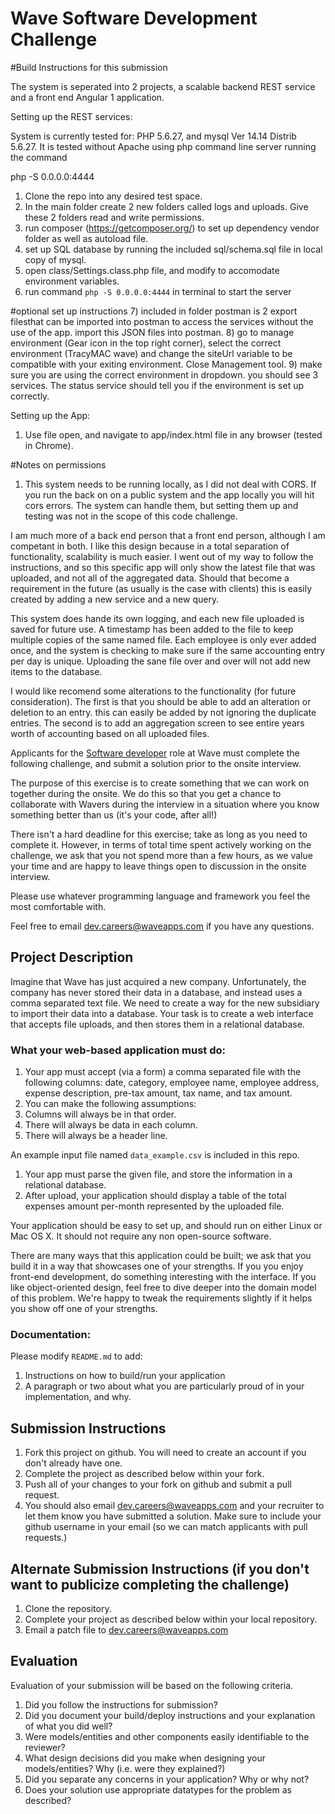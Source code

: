 # Wave Software Development Challenge

#Build Instructions for this submission

The system is seperated into 2 projects, a scalable backend REST service and a front end Angular 1 application.

Setting up the REST services:

System is currently tested for: PHP 5.6.27, and mysql  Ver 14.14 Distrib 5.6.27.
It is tested without Apache using php command line server running the command 

php -S 0.0.0.0:4444

1) Clone the repo into any desired test space.
2) In the main folder create 2 new folders called logs and uploads. Give these 2 folders read and write permissions.
3) run composer (https://getcomposer.org/) to set up dependency vendor folder as well as autoload file.
4) set up SQL database by running the included sql/schema.sql file in local copy of mysql.
5) open class/Settings.class.php file, and modify to accomodate environment variables.
6) run command `php -S 0.0.0.0:4444` in terminal to start the server
 
 #optional set up instructions
 7) included in folder postman is 2 export filesthat can be imported into postman to access the services without the use of the app. import this JSON files into postman. 
 8) go to manage environment (Gear icon in the top right corner), select the correct environment (TracyMAC wave) and change the siteUrl variable to be compatible with your exiting environment. Close Management tool.
 9) make sure you are using the correct environment in dropdown. you should see 3 services. The status service should tell you if the environment is set up correctly.

 Setting up the App:

 1) Use file open, and navigate to app/index.html file in any browser (tested in Chrome).

#Notes on permissions

1) This system needs to be running locally, as I did not deal with CORS. If you run the back on on a public system and the app locally you will hit cors errors. The system can handle them, but setting them up and testing was not in the scope of this code challenge.

I am much more of a back end person that a front end person, although I am competant in both. I like this design because in a total separation of functionality, scalability is much easier. I went out of my way to follow the instructions, and so this specific app will only show the latest file that was uploaded, and not all of the aggregated data. Should that become a requirement in the future (as usually is the case with clients) this is easily created by adding a new service and a new query.

This system does hande its own logging, and each new file uploaded is saved for future use. A timestamp has been added to the file to keep multiple copies of the same named file. Each employee is only ever added once, and the system is checking to make sure if the same accounting entry per day is unique. Uploading the sane file over and over will not add new items to the database.

I would like recomend some alterations to the functionality (for future consideration). The first is that you should be able to add an alteration or deletion to an entry. this can easily be added by not ignoring the duplicate entries.  The second is to add an aggregation screen to see entire years worth of accounting based on all uploaded files.


Applicants for the [Software developer](https://wave.bamboohr.co.uk/jobs/view.php?id=1) role at Wave must complete the following challenge, and submit a solution prior to the onsite interview. 

The purpose of this exercise is to create something that we can work on together during the onsite. We do this so that you get a chance to collaborate with Wavers during the interview in a situation where you know something better than us (it's your code, after all!) 

There isn't a hard deadline for this exercise; take as long as you need to complete it. However, in terms of total time spent actively working on the challenge, we ask that you not spend more than a few hours, as we value your time and are happy to leave things open to discussion in the onsite interview.

Please use whatever programming language and framework you feel the most comfortable with.

Feel free to email [dev.careers@waveapps.com](dev.careers@waveapps.com) if you have any questions.

## Project Description
Imagine that Wave has just acquired a new company. Unfortunately, the company has never stored their data in a database, and instead uses a comma separated text file. We need to create a way for the new subsidiary to import their data into a database. Your task is to create a web interface that accepts file uploads, and then stores them in a relational database.

### What your web-based application must do:

1. Your app must accept (via a form) a comma separated file with the following columns: date, category, employee name, employee address, expense description, pre-tax amount, tax name, and tax amount.
1. You can make the following assumptions:
 1. Columns will always be in that order.
 2. There will always be data in each column.
 3. There will always be a header line.

 An example input file named `data_example.csv` is included in this repo.

1. Your app must parse the given file, and store the information in a relational database.
1. After upload, your application should display a table of the total expenses amount per-month represented by the uploaded file.

Your application should be easy to set up, and should run on either Linux or Mac OS X. It should not require any non open-source software.

There are many ways that this application could be built; we ask that you build it in a way that showcases one of your strengths. If you you enjoy front-end development, do something interesting with the interface. If you like object-oriented design, feel free to dive deeper into the domain model of this problem. We're happy to tweak the requirements slightly if it helps you show off one of your strengths.

### Documentation:

Please modify `README.md` to add:

1. Instructions on how to build/run your application
1. A paragraph or two about what you are particularly proud of in your implementation, and why.

## Submission Instructions

1. Fork this project on github. You will need to create an account if you don't already have one.
1. Complete the project as described below within your fork.
1. Push all of your changes to your fork on github and submit a pull request. 
1. You should also email [dev.careers@waveapps.com](dev.careers@waveapps.com) and your recruiter to let them know you have submitted a solution. Make sure to include your github username in your email (so we can match applicants with pull requests.)

## Alternate Submission Instructions (if you don't want to publicize completing the challenge)
1. Clone the repository.
1. Complete your project as described below within your local repository.
1. Email a patch file to [dev.careers@waveapps.com](dev.careers@waveapps.com)

## Evaluation
Evaluation of your submission will be based on the following criteria. 

1. Did you follow the instructions for submission? 
1. Did you document your build/deploy instructions and your explanation of what you did well?
1. Were models/entities and other components easily identifiable to the reviewer? 
1. What design decisions did you make when designing your models/entities? Why (i.e. were they explained?)
1. Did you separate any concerns in your application? Why or why not?
1. Does your solution use appropriate datatypes for the problem as described? 
